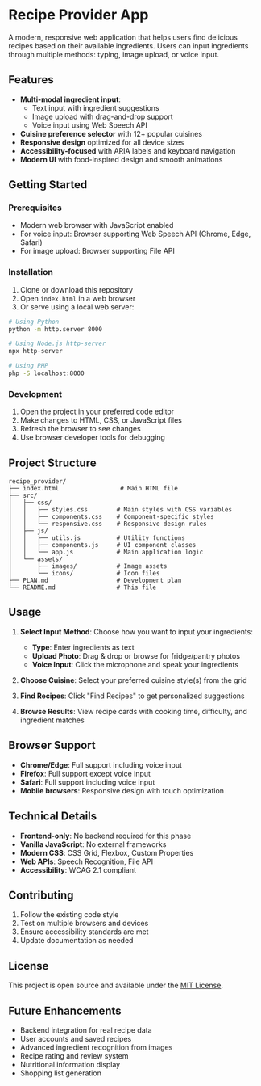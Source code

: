# Recipe Provider App

A modern, responsive web application that helps users find delicious recipes based on their available ingredients. Users can input ingredients through multiple methods: typing, image upload, or voice input.

## Features

-   **Multi-modal ingredient input**:
    -   Text input with ingredient suggestions
    -   Image upload with drag-and-drop support
    -   Voice input using Web Speech API
-   **Cuisine preference selector** with 12+ popular cuisines
-   **Responsive design** optimized for all device sizes
-   **Accessibility-focused** with ARIA labels and keyboard navigation
-   **Modern UI** with food-inspired design and smooth animations

## Getting Started

### Prerequisites

-   Modern web browser with JavaScript enabled
-   For voice input: Browser supporting Web Speech API (Chrome, Edge, Safari)
-   For image upload: Browser supporting File API

### Installation

1. Clone or download this repository
2. Open `index.html` in a web browser
3. Or serve using a local web server:

```bash
# Using Python
python -m http.server 8000

# Using Node.js http-server
npx http-server

# Using PHP
php -S localhost:8000
```

### Development

1. Open the project in your preferred code editor
2. Make changes to HTML, CSS, or JavaScript files
3. Refresh the browser to see changes
4. Use browser developer tools for debugging

## Project Structure

```
recipe_provider/
├── index.html                 # Main HTML file
├── src/
│   ├── css/
│   │   ├── styles.css        # Main styles with CSS variables
│   │   ├── components.css    # Component-specific styles
│   │   └── responsive.css    # Responsive design rules
│   ├── js/
│   │   ├── utils.js          # Utility functions
│   │   ├── components.js     # UI component classes
│   │   └── app.js            # Main application logic
│   └── assets/
│       ├── images/           # Image assets
│       └── icons/            # Icon files
├── PLAN.md                   # Development plan
└── README.md                 # This file
```

## Usage

1. **Select Input Method**: Choose how you want to input your ingredients:

    - **Type**: Enter ingredients as text
    - **Upload Photo**: Drag & drop or browse for fridge/pantry photos
    - **Voice Input**: Click the microphone and speak your ingredients

2. **Choose Cuisine**: Select your preferred cuisine style(s) from the grid

3. **Find Recipes**: Click "Find Recipes" to get personalized suggestions

4. **Browse Results**: View recipe cards with cooking time, difficulty, and ingredient matches

## Browser Support

-   **Chrome/Edge**: Full support including voice input
-   **Firefox**: Full support except voice input
-   **Safari**: Full support including voice input
-   **Mobile browsers**: Responsive design with touch optimization

## Technical Details

-   **Frontend-only**: No backend required for this phase
-   **Vanilla JavaScript**: No external frameworks
-   **Modern CSS**: CSS Grid, Flexbox, Custom Properties
-   **Web APIs**: Speech Recognition, File API
-   **Accessibility**: WCAG 2.1 compliant

## Contributing

1. Follow the existing code style
2. Test on multiple browsers and devices
3. Ensure accessibility standards are met
4. Update documentation as needed

## License

This project is open source and available under the [MIT License](LICENSE).

## Future Enhancements

-   Backend integration for real recipe data
-   User accounts and saved recipes
-   Advanced ingredient recognition from images
-   Recipe rating and review system
-   Nutritional information display
-   Shopping list generation
